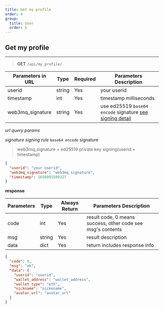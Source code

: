 ```yaml
---
title: Get my profile
order: 4
group:
  title: User
  order: 5
---
```


## Get my profile

---

> **GET** `/api/my_profile/`

| Parameters in URL | Type   | Required | Parameters Description                               |
| ----------------- | ------ | -------- | ---------------------------------------------------- |
| userid            | string | Yes      | your userid                                          |
| timestamp         | int    | Yes      | timestamp milliseconds                               |
| web3mq_signature  | string | Yes      | use ed25519 `base64 encode` signature [see signing detail](/docs/Web3MQ-API/signature) |

_url query params_

_signature signing rule_
`base64 encode` signature

> web3mq_signature = ed25519 private key signing(userid + timestamp)

```json
{
  "userid": "your userid",
  "web3mq_signature": "web3mq_signature",
  "timestamp": 1656991509327
}
```

**response**

| Parameters | Type   | Always Return | Parameters Description                                      |
| ---------- | ------ | ------------- | ----------------------------------------------------------- |
| code       | int    | Yes           | result code, 0 means success, other code see msg's contents |
| msg        | string | Yes           | result description                                          |
| data       | dict   | Yes           | return includes response info                               |

```json
{
  "code": 0,
  "msg": "ok",
  "data": {
    "userid": "userid",
    "wallet_address": "wallet_address",
    "wallet_type": "eth",
    "nickname": "nickename",
    "avatar_url": "avatar_url"
  }
}
```

